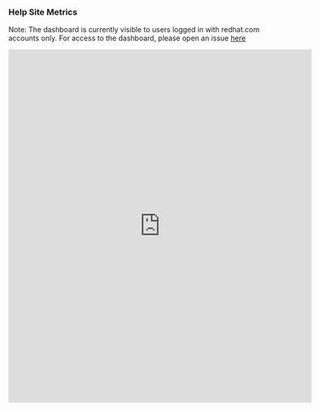 ### Help Site Metrics

Note: The dashboard is currently visible to users logged in with redhat.com accounts only. For access to the dashboard, please open an issue [here](https://github.com/thoth-station/help/issues/new)

<iframe width="600" height="700" src="https://datastudio.google.com/embed/reporting/0d4fce38-8059-4ef2-ac2c-9f15e88ff31d/page/tWDGB" frameborder="0" style="border:0" allowfullscreen></iframe>
